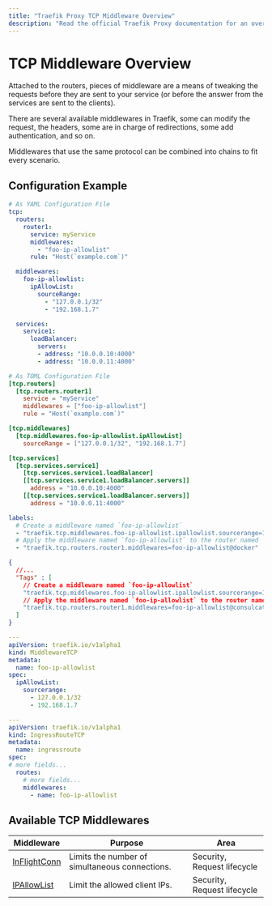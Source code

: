 ```yaml
---
title: "Traefik Proxy TCP Middleware Overview"
description: "Read the official Traefik Proxy documentation for an overview of the available TCP middleware."
---
```

# TCP Middleware Overview

Attached to the routers, pieces of middleware are a means of tweaking the requests before they are sent to your service (or before the answer from the services are sent to the clients).

There are several available middlewares in Traefik, some can modify the request, the headers, some are in charge of redirections, some add authentication, and so on.

Middlewares that use the same protocol can be combined into chains to fit every scenario.

## Configuration Example

```yaml tab="Structured (YAML)"
# As YAML Configuration File
tcp:
  routers:
    router1:
      service: myService
      middlewares:
        - "foo-ip-allowlist"
      rule: "Host(`example.com`)"

  middlewares:
    foo-ip-allowlist:
      ipAllowList:
        sourceRange:
          - "127.0.0.1/32"
          - "192.168.1.7"

  services:
    service1:
      loadBalancer:
        servers:
        - address: "10.0.0.10:4000"
        - address: "10.0.0.11:4000"
```

```toml tab="Structured (TOML)"
# As TOML Configuration File
[tcp.routers]
  [tcp.routers.router1]
    service = "myService"
    middlewares = ["foo-ip-allowlist"]
    rule = "Host(`example.com`)"

[tcp.middlewares]
  [tcp.middlewares.foo-ip-allowlist.ipAllowList]
    sourceRange = ["127.0.0.1/32", "192.168.1.7"]

[tcp.services]
  [tcp.services.service1]
    [tcp.services.service1.loadBalancer]
    [[tcp.services.service1.loadBalancer.servers]]
      address = "10.0.0.10:4000"
    [[tcp.services.service1.loadBalancer.servers]]
      address = "10.0.0.11:4000"
```

```yaml tab="Labels"
labels:
  # Create a middleware named `foo-ip-allowlist`
  - "traefik.tcp.middlewares.foo-ip-allowlist.ipallowlist.sourcerange=127.0.0.1/32, 192.168.1.7"
  # Apply the middleware named `foo-ip-allowlist` to the router named `router1`
  - "traefik.tcp.routers.router1.middlewares=foo-ip-allowlist@docker"
```

```json tab="Consul Catalog" 
{
  //...
  "Tags" : [
    // Create a middleware named `foo-ip-allowlist`
    "traefik.tcp.middlewares.foo-ip-allowlist.ipallowlist.sourcerange=127.0.0.1/32, 192.168.1.7",
    // Apply the middleware named `foo-ip-allowlist` to the router named `router1`
    "traefik.tcp.routers.router1.middlewares=foo-ip-allowlist@consulcatalog"
  ]
}

```

```yaml tab="Kubernetes"
---
apiVersion: traefik.io/v1alpha1
kind: MiddlewareTCP
metadata:
  name: foo-ip-allowlist
spec:
  ipAllowList:
    sourcerange:
      - 127.0.0.1/32
      - 192.168.1.7

---
apiVersion: traefik.io/v1alpha1
kind: IngressRouteTCP
metadata:
  name: ingressroute
spec:
# more fields...
  routes:
    # more fields...
    middlewares:
      - name: foo-ip-allowlist
```

## Available TCP Middlewares

| Middleware                                | Purpose                                           | Area                        |
|-------------------------------------------|---------------------------------------------------|-----------------------------|
| <a id="opt-InFlightConn" href="#opt-InFlightConn" title="#opt-InFlightConn">[InFlightConn](inflightconn.md)</a> | Limits the number of simultaneous connections.    | Security, Request lifecycle |
| <a id="opt-IPAllowList" href="#opt-IPAllowList" title="#opt-IPAllowList">[IPAllowList](ipallowlist.md)</a> | Limit the allowed client IPs.                     | Security, Request lifecycle |
